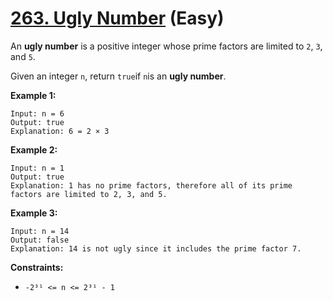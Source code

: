 # [263. Ugly Number][link] (Easy)

[link]: https://leetcode.com/problems/ugly-number/

An **ugly number** is a positive integer whose prime factors are limited to `2`, `3`, and `5`.

Given an integer `n`, return `true`if `n`is an **ugly number**.

**Example 1:**

```
Input: n = 6
Output: true
Explanation: 6 = 2 × 3
```

**Example 2:**

```
Input: n = 1
Output: true
Explanation: 1 has no prime factors, therefore all of its prime factors are limited to 2, 3, and 5.
```

**Example 3:**

```
Input: n = 14
Output: false
Explanation: 14 is not ugly since it includes the prime factor 7.
```

**Constraints:**

- `-2³¹ <= n <= 2³¹ - 1`
